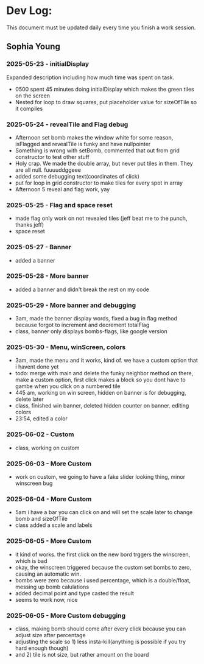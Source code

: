 # Dev Log:

This document must be updated daily every time you finish a work session.

## Sophia Young

### 2025-05-23 - initialDisplay
Expanded description including how much time was spent on task.
- 0500 spent 45 minutes doing initialDisplay which makes the green tiles on the screen
- Nested for loop to draw squares, put placeholder value for sizeOfTile so it compiles
### 2025-05-24 - revealTile and Flag debug
- Afternoon set bomb makes the window white for some reason, isFlagged and revealTile is funky and have nullpointer
- Something is wrong with setBomb, commented that out from grid constructor to test other stuff
- Holy crap. We made the double array, but never put tiles in them. They are all null. fuuuuddggeee
- added some debugging text(coordinates of click)
- put for loop in grid constructor to make tiles for every spot in array
- Afternoon 5 reveal and flag work, yay
### 2025-05-25 - Flag and space reset
- made flag only work on not revealed tiles (jeff beat me to the punch, thanks jeff)
- space reset
### 2025-05-27 - Banner
- added a banner
### 2025-05-28 - More banner
- added a banner and didn't break the rest on my code
### 2025-05-29 - More banner and debugging
- 3am, made the banner display words, fixed a bug in flag method because forgot to increment and decrement totalFlag
- class, banner only displays bombs-flags, like google version
### 2025-05-30 - Menu, winScreen, colors
- 3am, made the menu and it works, kind of. we have a custom option that i havent done yet
- todo: merge with main and delete the funky neighbor method on there, make a custom option, first click makes a block so you dont have to gambe when you click on a numbered tile
- 445 am, working on win screen, hidden on banner is for debugging, delete later
- class, finished win banner, deleted hidden counter on banner. editing colors
- 23:54, edited a color
### 2025-06-02 - Custom
- class, working on custom
### 2025-06-03 - More Custom
- work on custom, we going to have a fake slider looking thing, minor winscreen bug
### 2025-06-04 - More Custom
- 5am i have a bar you can click on and will set the scale later to change bomb and sizeOfTile
- class added a scale and labels
### 2025-06-05 - More Custom
- it kind of works. the first click on the new bord trggers the winscreen, which is bad
- okay, the winscreen triggered because the custom set bombs to zero, causing an automatic win.
- bombs were zero because i used percentage, which is a double/float, messing up bomb calulations
- added decimal point and type casted the result
- seems to work now, nice
### 2025-06-05 - More Custom debugging
- class, making bomb should come after every click because you can adjust size after percentage
- adjusting the scale so 1) less insta-kill(anything is possible if you try hard enough though)
- and 2) tile is not size, but rather amount on the board
